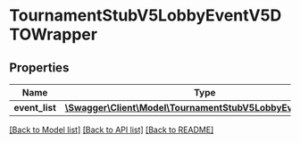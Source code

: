 # TournamentStubV5LobbyEventV5DTOWrapper

## Properties
Name | Type | Description | Notes
------------ | ------------- | ------------- | -------------
**event_list** | [**\Swagger\Client\Model\TournamentStubV5LobbyEventV5DTO[]**](TournamentStubV5LobbyEventV5DTO.md) |  | 

[[Back to Model list]](../README.md#documentation-for-models) [[Back to API list]](../README.md#documentation-for-api-endpoints) [[Back to README]](../README.md)



